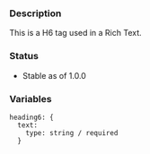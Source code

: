 ### Description
This is a H6 tag used in a Rich Text.

### Status
* Stable as of 1.0.0

### Variables
~~~
heading6: {
  text:
    type: string / required
  }
~~~
